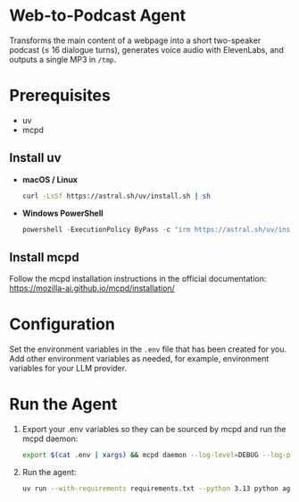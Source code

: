 # Web-to-Podcast Agent

Transforms the main content of a webpage into a short two-speaker podcast (≤ 16 dialogue turns), generates voice audio with ElevenLabs, and outputs a single MP3 in `/tmp`.

# Prerequisites

- uv
- mcpd

## Install uv

- **macOS / Linux**
    ```bash
    curl -LsSf https://astral.sh/uv/install.sh | sh
    ```
- **Windows PowerShell**
    ```powershell
    powershell -ExecutionPolicy ByPass -c "irm https://astral.sh/uv/install.ps1 | iex"
    ```

## Install mcpd

Follow the mcpd installation instructions in the official documentation: https://mozilla-ai.github.io/mcpd/installation/

# Configuration

Set the environment variables in the `.env` file that has been created for you. Add other environment variables as needed, for example, environment variables for your LLM provider.

# Run the Agent

1. Export your .env variables so they can be sourced by mcpd and run the mcpd daemon:
    ```bash
    export $(cat .env | xargs) && mcpd daemon --log-level=DEBUG --log-path=$(pwd)/mcpd.log --dev --runtime-file secrets.prod.toml
    ```

2. Run the agent:
    ```bash
    uv run --with-requirements requirements.txt --python 3.13 python agent.py --url "https://example.com/article"
    ```
